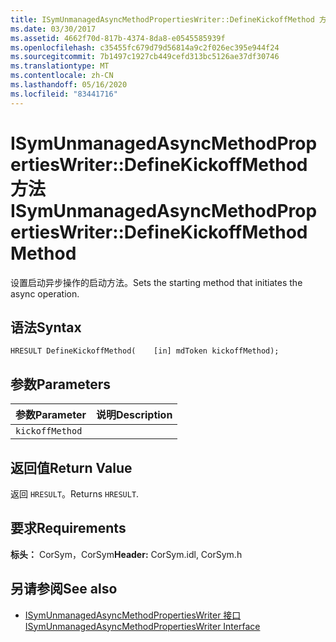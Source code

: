 ```yaml
---
title: ISymUnmanagedAsyncMethodPropertiesWriter::DefineKickoffMethod 方法
ms.date: 03/30/2017
ms.assetid: 4662f70d-817b-4374-8da8-e0545585939f
ms.openlocfilehash: c35455fc679d79d56814a9c2f026ec395e944f24
ms.sourcegitcommit: 7b1497c1927cb449cefd313bc5126ae37df30746
ms.translationtype: MT
ms.contentlocale: zh-CN
ms.lasthandoff: 05/16/2020
ms.locfileid: "83441716"
---
```

# <a name="isymunmanagedasyncmethodpropertieswriterdefinekickoffmethod-method"></a><span data-ttu-id="cf6bd-102">ISymUnmanagedAsyncMethodPropertiesWriter::DefineKickoffMethod 方法</span><span class="sxs-lookup"><span data-stu-id="cf6bd-102">ISymUnmanagedAsyncMethodPropertiesWriter::DefineKickoffMethod Method</span></span>
<span data-ttu-id="cf6bd-103">设置启动异步操作的启动方法。</span><span class="sxs-lookup"><span data-stu-id="cf6bd-103">Sets the starting method that initiates the async operation.</span></span>  
  
## <a name="syntax"></a><span data-ttu-id="cf6bd-104">语法</span><span class="sxs-lookup"><span data-stu-id="cf6bd-104">Syntax</span></span>  
  
```idl  
HRESULT DefineKickoffMethod(    [in] mdToken kickoffMethod);  
```  
  
## <a name="parameters"></a><span data-ttu-id="cf6bd-105">参数</span><span class="sxs-lookup"><span data-stu-id="cf6bd-105">Parameters</span></span>  
  
|<span data-ttu-id="cf6bd-106">参数</span><span class="sxs-lookup"><span data-stu-id="cf6bd-106">Parameter</span></span>|<span data-ttu-id="cf6bd-107">说明</span><span class="sxs-lookup"><span data-stu-id="cf6bd-107">Description</span></span>|  
|---------------|-----------------|  
|`kickoffMethod`||  
  
## <a name="return-value"></a><span data-ttu-id="cf6bd-108">返回值</span><span class="sxs-lookup"><span data-stu-id="cf6bd-108">Return Value</span></span>  
 <span data-ttu-id="cf6bd-109">返回 `HRESULT`。</span><span class="sxs-lookup"><span data-stu-id="cf6bd-109">Returns `HRESULT`.</span></span>  
  
## <a name="requirements"></a><span data-ttu-id="cf6bd-110">要求</span><span class="sxs-lookup"><span data-stu-id="cf6bd-110">Requirements</span></span>  
 <span data-ttu-id="cf6bd-111">**标头：** CorSym，CorSym</span><span class="sxs-lookup"><span data-stu-id="cf6bd-111">**Header:** CorSym.idl, CorSym.h</span></span>  
  
## <a name="see-also"></a><span data-ttu-id="cf6bd-112">另请参阅</span><span class="sxs-lookup"><span data-stu-id="cf6bd-112">See also</span></span>

- [<span data-ttu-id="cf6bd-113">ISymUnmanagedAsyncMethodPropertiesWriter 接口</span><span class="sxs-lookup"><span data-stu-id="cf6bd-113">ISymUnmanagedAsyncMethodPropertiesWriter Interface</span></span>](isymunmanagedasyncmethodpropertieswriter-interface.md)
